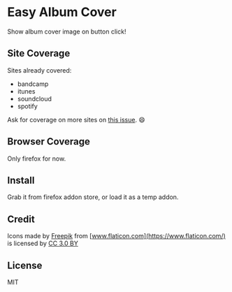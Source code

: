 # Easy Album Cover

Show album cover image on button click!

## Site Coverage

Sites already covered:

- bandcamp
- itunes
- soundcloud
- spotify

Ask for coverage on more sites on [this issue](https://github.com/jsomedon/Easy-Album-Cover/issues/1). :smile:

## Browser Coverage

Only firefox for now.

## Install

Grab it from firefox addon store, or load it as a temp addon.

## Credit

Icons made by [Freepik](https://www.freepik.com/) from [www.flaticon.com](https://www.flaticon.com/) is licensed by [CC 3.0 BY](http://creativecommons.org/licenses/by/3.0/)

## License

MIT
